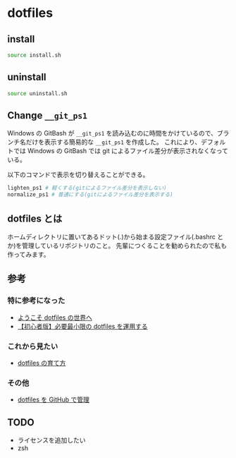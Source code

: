 # dotfiles

## install

```bash
source install.sh
```

## uninstall

```bash
source uninstall.sh
```

## Change `__git_ps1`

Windows の GitBash が `__git_ps1` を読み込むのに時間をかけているので、ブランチ名だけを表示する簡易的な `__git_ps1` を作成した。
これにより、デフォルトでは Windows の GitBash では git によるファイル差分が表示されなくなっている。

以下のコマンドで表示を切り替えることができる。

```bash
lighten_ps1 # 軽くする(gitによるファイル差分を表示しない)
normalize_ps1 # 普通にする(gitによるファイル差分を表示する)
```

## dotfiles とは

ホームディレクトリに置いてあるドット(.)から始まる設定ファイル(.bashrc とか)を管理しているリポジトリのこと。
先輩につくることを勧められたので私も作ってみます。

## 参考

### 特に参考になった

- [ようこそ dotfiles の世界へ](https://qiita.com/yutkat/items/c6c7584d9795799ee164)
- [【初心者版】必要最小限の dotfiles を運用する](https://qiita.com/ganyariya/items/d9adffc6535dfca6784b)

### これから見たい

- [dotfiles の育て方](https://qiita.com/reireias/items/b33b5c824a56dc89e1f7)

### その他

- [dotfiles を GitHub で管理](https://qiita.com/okamos/items/7f5461814e8ed8916870)

## TODO

- ライセンスを追加したい
- zsh
  <!-- TODO bash_profile や bashrc を環境(PC)ごとに変えられるようにする -->
  <!-- TODO 勝手なpushを抑制する -->
